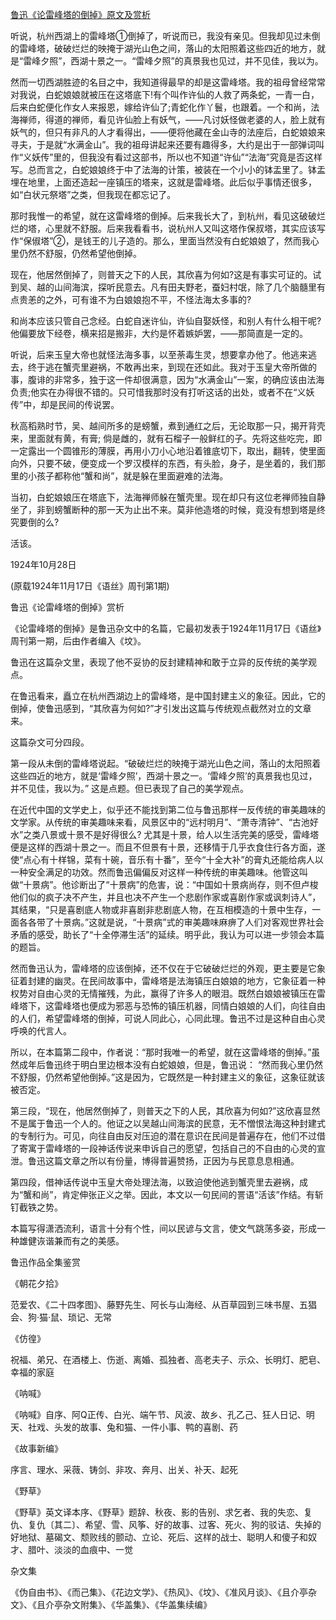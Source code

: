 [鲁迅《论雷峰塔的倒掉》原文及赏析](https://www.vrrw.net/wx/9206.html)

听说，杭州西湖上的雷峰塔①倒掉了，听说而已，我没有亲见。但我却见过未倒的雷峰塔，破破烂烂的映掩于湖光山色之间，落山的太阳照着这些四近的地方，就是“雷峰夕照”，西湖十景之一。“雷峰夕照”的真景我也见过，并不见佳，我以为。

然而一切西湖胜迹的名目之中，我知道得最早的却是这雷峰塔。我的祖母曾经常常对我说，白蛇娘娘就被压在这塔底下!有个叫作许仙的人救了两条蛇，一青一白，后来白蛇便化作女人来报恩，嫁给许仙了;青蛇化作丫鬟，也跟着。一个和尚，法海禅师，得道的禅师，看见许仙脸上有妖气，——凡讨妖怪做老婆的人，脸上就有妖气的，但只有非凡的人才看得出，——便将他藏在金山寺的法座后，白蛇娘娘来寻夫，于是就“水满金山”。我的祖母讲起来还要有趣得多，大约是出于一部弹词叫作“义妖传”里的，但我没有看过这部书，所以也不知道“许仙”“法海”究竟是否这样写。总而言之，白蛇娘娘终于中了法海的计策，被装在一个小小的钵盂里了。钵盂埋在地里，上面还造起一座镇压的塔来，这就是雷峰塔。此后似乎事情还很多，如“白状元祭塔”之类，但我现在都忘记了。

那时我惟一的希望，就在这雷峰塔的倒掉。后来我长大了，到杭州，看见这破破烂烂的塔，心里就不舒服。后来我看看书，说杭州人又叫这塔作保叔塔，其实应该写作“保俶塔”②，是钱王的儿子造的。那么，里面当然没有白蛇娘娘了，然而我心里仍然不舒服，仍然希望他倒掉。



现在，他居然倒掉了，则普天之下的人民，其欣喜为何如?这是有事实可证的。试到吴、越的山间海滨，探听民意去。凡有田夫野老，蚕妇村氓，除了几个脑髓里有点贵恙的之外，可有谁不为白娘娘抱不平，不怪法海太多事的?

和尚本应该只管自己念经。白蛇自迷许仙，许仙自娶妖怪，和别人有什么相干呢? 他偏要放下经卷，横来招是搬非，大约是怀着嫉妒罢，——那简直是一定的。

听说，后来玉皇大帝也就怪法海多事，以至荼毒生灵，想要拿办他了。他逃来逃去，终于逃在蟹壳里避祸，不敢再出来，到现在还如此。我对于玉皇大帝所做的事，腹诽的非常多，独于这一件却很满意，因为“水满金山”一案，的确应该由法海负责;他实在办得很不错的。只可惜我那时没有打听这话的出处，或者不在“义妖传”中，却是民间的传说罢。

秋高稻熟时节，吴、越间所多的是螃蟹，煮到通红之后，无论取那一只，揭开背壳来，里面就有黄，有膏; 倘是雌的，就有石榴子一般鲜红的子。先将这些吃完，即一定露出一个圆锥形的薄膜，再用小刀小心地沿着锥底切下，取出，翻转，使里面向外，只要不破，便变成一个罗汉模样的东西，有头脸，身子，是坐着的，我们那里的小孩子都称他“蟹和尚”，就是躲在里面避难的法海。

当初，白蛇娘娘压在塔底下，法海禅师躲在蟹壳里。现在却只有这位老禅师独自静坐了，非到螃蟹断种的那一天为止出不来。莫非他造塔的时候，竟没有想到塔是终究要倒的么?

活该。

1924年10月28日

(原载1924年11月17日《语丝》周刊第1期)

鲁迅《论雷峰塔的倒掉》赏析

《论雷峰塔的倒掉》是鲁迅杂文中的名篇，它最初发表于1924年11月17日《语丝》周刊第一期，后由作者编入《坟》。

鲁迅在这篇杂文里，表现了他不妥协的反封建精神和敢于立异的反传统的美学观点。

在鲁迅看来，矗立在杭州西湖边上的雷峰塔，是中国封建主义的象征。因此，它的倒掉，使鲁迅感到，“其欣喜为何如?”才引发出这篇与传统观点截然对立的文章来。

这篇杂文可分四段。

第一段从未倒的雷峰塔说起。“破破烂烂的映掩于湖光山色之间，落山的太阳照着这些四近的地方，就是‘雷峰夕照’，西湖十景之一。‘雷峰夕照’的真景我也见过，并不见佳，我以为。” 这是点题。但已表现了自己的美学观点。

在近代中国的文学史上，似乎还不能找到第二位与鲁迅那样一反传统的审美趣味的文学家。从传统的审美趣味来看，风景区中的“远村明月”、“萧寺清钟”、“古池好水”之类八景或十景不是好得很么? 尤其是十景，给人以生活完美的感受，雷峰塔便是这样的西湖十景之一。而且不但景有十景，还移情于几乎衣食住行各方面，遂使“点心有十样锦，菜有十碗，音乐有十番”，至今“十全大补”的膏丸还能给病人以一种安全满足的功效。然而鲁迅偏偏反对这样一种传统的审美趣味。他管这叫做“十景病”。他诊断出了“十景病”的危害，说：“中国如十景病尚存，则不但卢梭他们似的疯子决不产生，并且也决不产生一个悲剧作家或喜剧作家或讽刺诗人”，其结果，“只是喜剧底人物或非喜剧非悲剧底人物，在互相模造的十景中生存，一面各各带了十景病。”这就是说，“十景病”式的审美趣味麻痹了人们对客观世界社会矛盾的感受，助长了“十全停滞生活”的延续。明乎此，我认为可以进一步领会本篇的题旨。

然而鲁迅认为，雷峰塔的应该倒掉，还不仅在于它破破烂烂的外观，更主要是它象征着封建的幽灵。在民间故事中，雷峰塔是法海镇压白娘娘的地方，它象征着一种权势对自由心灵的无情摧残，为此，赢得了许多人的眼泪。既然白娘娘被镇压在雷峰塔下，这雷峰塔也便成为邪恶与恐怖的镇压机器，同情白娘娘的人们，向往自由的人们，希望雷峰塔的倒掉，可说人同此心，心同此理。鲁迅不过是这种自由心灵呼唤的代言人。

所以，在本篇第二段中，作者说：“那时我唯一的希望，就在这雷峰塔的倒掉。”虽然成年后鲁迅终于明白里边根本没有白蛇娘娘，但是，鲁迅说： “然而我心里仍然不舒服，仍然希望他倒掉。”这是因为，它既然是一种封建主义的象征，这象征就该被否定。

第三段，“现在，他居然倒掉了，则普天之下的人民，其欣喜为何如?”这欣喜显然不是属于鲁迅一个人的。他证之以吴越山间海滨的民意，无不憎恨法海这种封建式的专制行为。可见，向往自由反对压迫的潜在意识在民间是普遍存在，他们不过借了寄寓于雷峰塔的一段神话传说来申诉自己的愿望，包括自己的不自由的心灵的宣泄。鲁迅这篇文章之所以有份量，博得普遍赞扬，正因为与民意息息相通。

第四段，借神话传说中玉皇大帝处理法海，以致迫使他逃到蟹壳里去避祸，成为“蟹和尚”，肯定伸张正义之举。因此，本文以一句民间的詈语“活该”作结。有斩钉截铁之势。

本篇写得潇洒流利，语言十分有个性，间以民谚与文言，使文气跳荡多姿，形成一种雄健诙谐兼而有之的美感。

鲁迅作品全集鉴赏

《朝花夕拾》

范爱农、《二十四孝图》、藤野先生、阿长与山海经、从百草园到三味书屋、五猖会、狗·猫·鼠、琐记、无常

《仿徨》

祝福、弟兄、在酒楼上、伤逝、离婚、孤独者、高老夫子、示众、长明灯、肥皂、幸福的家庭

《呐喊》

《呐喊》自序、阿Q正传、白光、端午节、风波、故乡、孔乙己、狂人日记、明天、社戏、头发的故事、兔和猫、一件小事、鸭的喜剧、药

《故事新编》

序言、理水、采薇、铸剑、非攻、奔月、出关、补天、起死

《野草》

《野草》英文译本序、《野草》题辞、秋夜、影的告别、求乞者、我的失恋、复仇、复仇〔其二〕、希望、雪、风筝、好的故事、过客、死火、狗的驳诘、失掉的好地狱、墓碣文、颓败线的颤动、立论、死后、这样的战士、聪明人和傻子和奴才、腊叶、淡淡的血痕中、一觉

杂文集

《伪自由书》、《而己集》、《花边文学》、《热风》、《坟》、《准风月谈》、《且介亭杂文》、《且介亭杂文附集》、《华盖集》、《华盖集续编》

